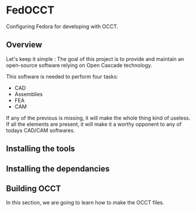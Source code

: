 # FedOCCT
Configuring Fedora for developing with OCCT.

## Overview
Let's keep it simple : 
The goal of this project is to provide and maintain an open-source software relying on Open Cascade technology.

This software is needed to perform four tasks:
- CAD
- Assemblies
- FEA
- CAM

If any of the previous is missing, it will make the whole thing kind of useless.
If all the elements are present, it will make it a worthy opponent to any of todays CAD/CAM softwares.

## Installing the tools



## Installing the dependancies

## Building OCCT

In this section, we are going to learn how to make the OCCT files.


